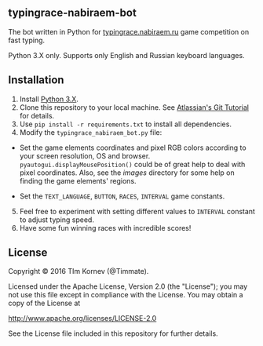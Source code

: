 ﻿## typingrace-nabiraem-bot
The bot written in Python for [typingrace.nabiraem.ru](http://typingrace.nabiraem.ru) game competition on fast typing.

Python 3.X only. Supports only English and Russian keyboard languages.

## Installation
1. Install [Python 3.X](https://www.python.org).
2. Clone this repository to your local machine. See [Atlassian's Git Tutorial](https://www.atlassian.com/git/tutorials/setting-up-a-repository/git-clone) for details.
2. Use `pip install -r requirements.txt` to install all dependencies.
3. Modify the `typingrace_nabiraem_bot.py` file:
  * Set the game elements coordinates and pixel RGB colors according to your screen resolution, OS and browser.
`pyautogui.displayMousePosition()` could be of great help to deal with pixel coordinates.
Also, see the *images* directory for some help on finding the game elements' regions.

  * Set the `TEXT_LANGUAGE`, `BUTTON`, `RACES`, `INTERVAL` game constants.

5. Feel free to experiment with setting different values to `INTERVAL` constant to adjust typing speed.
6. Have some fun winning races with incredible scores!

## License
Copyright © 2016 TIm Kornev (@Timmate).

Licensed under the Apache License, Version 2.0 (the "License");
you may not use this file except in compliance with the License.
You may obtain a copy of the License at

http://www.apache.org/licenses/LICENSE-2.0

See the License file included in this repository for further details.
